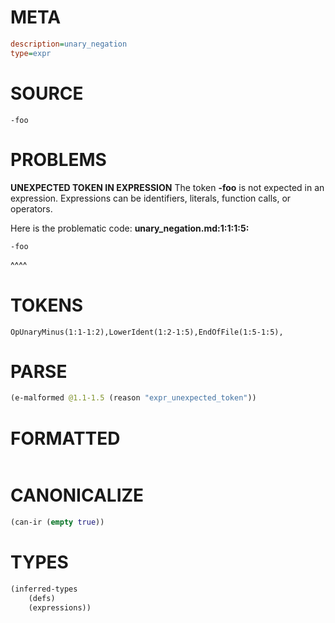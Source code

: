 # META
~~~ini
description=unary_negation
type=expr
~~~
# SOURCE
~~~roc
-foo
~~~
# PROBLEMS
**UNEXPECTED TOKEN IN EXPRESSION**
The token **-foo** is not expected in an expression.
Expressions can be identifiers, literals, function calls, or operators.

Here is the problematic code:
**unary_negation.md:1:1:1:5:**
```roc
-foo
```
^^^^


# TOKENS
~~~zig
OpUnaryMinus(1:1-1:2),LowerIdent(1:2-1:5),EndOfFile(1:5-1:5),
~~~
# PARSE
~~~clojure
(e-malformed @1.1-1.5 (reason "expr_unexpected_token"))
~~~
# FORMATTED
~~~roc

~~~
# CANONICALIZE
~~~clojure
(can-ir (empty true))
~~~
# TYPES
~~~clojure
(inferred-types
	(defs)
	(expressions))
~~~
